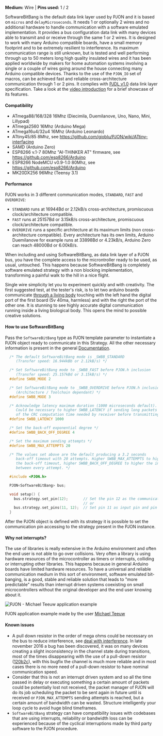 
**Medium:** Wire |
**Pins used:** 1 / 2

SoftwareBitBang is the default data link layer used by PJON and it is based on `micros` and `delayMicroseconds`. It needs 1 or optionally 2 wires and no additional hardware to handle communication with a software emulated implementation. It provides a bus configuration data link with many devices able to transmit and or receive through the same 1 or 2 wires. It is designed to work with many Arduino compatible boards, have a small memory footprint and to be extremely resilient to interference. Its maximum communication range is still unknown, but is tested and well performing through up to 50 meters long high quality insulated wires and it has been applied worldwide by makers for home automation systems involving a single or a couple of wires going around the house connecting many Arduino compatible devices. Thanks to the use of the `PJON_IO` set of macros, can be achieved fast and reliable cross-architecture communication through 1 or 2 pins. It complies with [PJDL v1.0](/strategies/SoftwareBitBang/specification/PJDL-specification-v1.0.md) data link layer specification. Take a look at the [video introduction](https://www.youtube.com/watch?v=Vg5aSlD-VCU) for a brief showcase of its features.

#### Compatibility
- ATmega88/168/328 16Mhz (Diecimila, Duemilanove, Uno, Nano, Mini, Lillypad)
- ATmega2560 16Mhz (Arduino Mega)
- ATmega16u4/32u4 16Mhz (Arduino Leonardo)
- ATtiny45/85 8Mhz, see https://github.com/gioblu/PJON/wiki/ATtiny-interfacing
- SAMD (Arduino Zero)
- ESP8266 v.1-7 80Mhz "AI-THINKER AT" firmware, see https://github.com/esp8266/Arduino
- ESP8266 NodeMCU v0.9-1.0 80Mhz, see https://github.com/esp8266/Arduino
- MK20DX256 96Mhz (Teensy 3.1)

#### Performance
PJON works in 3 different communication modes, `STANDARD`, `FAST` and `OVERDRIVE`:
- `STANDARD` runs at 16944Bd or 2.12kB/s cross-architecture, promiscuous clock/architecture compatible.
- `FAST` runs at 25157Bd or 3.15kB/s cross-architecture, promiscuous clock/architecture compatible.
- `OVERDRIVE` runs a specific architecture at its maximum limits (non cross-architecture compatible). Every architecture has its own limits, Arduino Duemilanove for example runs at 33898Bd or 4.23kB/s, Arduino Zero can reach 48000Bd or 6.00kB/s.

When including and using SoftwareBitBang, as data link layer of a PJON bus, you have the complete access to the microntroller ready to be used, as usual, untouched. This happens because SoftwareBitBang is completely software emulated strategy with a non blocking implementation, transforming a painful walk to the hill in a nice flight.

Single wire simplicity let you to experiment quickly and with creativity. The first suggested test, at the tester's risk, is to let two arduino boards communicate [through a living body](https://www.youtube.com/watch?v=caMit7nzJsM) touching with the left hand the digital port of the first board (5v 40ma, harmless) and with the right the port of the other one. It is stunning to see highly accurate digital communication running inside a living biological body. This opens the mind to possible creative solutions.

#### How to use SoftwareBitBang
Pass the `SoftwareBitBang` type as PJON template parameter to instantiate a PJON object ready to communicate in this Strategy. All the other necessary information is present in the general [Documentation](/documentation).
```cpp  
  /* The default SoftwareBitBang mode is _SWBB_STANDARD
     (Transfer speed: 16.944kBb or 2.12kB/s) */

  /* Set SoftwareBitBang mode to _SWBB_FAST before PJON.h inclusion
     (Transfer speed: 25.157kBd or 3.15kB/s) */
  #define SWBB_MODE 2

  /* Set SoftwareBitBang mode to _SWBB_OVERDRIVE before PJON.h inclusion
     (Architecture / Toolchain dependant) */
  #define SWBB_MODE 3

  /* Acknowledge latency maximum duration (1000 microseconds default).
     Could be necessary to higher SWBB_LATENCY if sending long packets because
     of the CRC computation time needed by receiver before transmitting its acknowledge  */
  #define SWBB_LATENCY 1000

  /* Set the back-off exponential degree */
  #define SWBB_BACK_OFF_DEGREE 4

  /* Set the maximum sending attempts */
  #define SWBB_MAX_ATTEMPTS 20

  /* The values set above are the default producing a 3.2 seconds
     back-off timeout with 20 attempts. Higher SWBB_MAX_ATTEMPTS to higher
     the back-off timeout, higher SWBB_BACK_OFF_DEGREE to higher the interval
     between every attempt. */

  #include <PJON.h>

  PJON<SoftwareBitBang> bus;

  void setup() {
    bus.strategy.set_pin(12);       // Set the pin 12 as the communication pin
                                    // or
    bus.strategy.set_pins(11, 12);  // Set pin 11 as input pin and pin 12 as output pin  
  }

```
After the PJON object is defined with its strategy it is possible to set the communication pin accessing to the strategy present in the PJON instance.

#### Why not interrupts?
The use of libraries is really extensive in the Arduino environment and often the end user is not able to go over collisions. Very often a library is using hardware resources of the microcontroller as timers or interrupts, colliding or interrupting other libraries. This happens because in general Arduino boards have limited hardware resources. To have a universal and reliable communication medium in this sort of environment, software emulated bit-banging, is a good, stable and reliable solution that leads to "more predictable" results than interrupt driven systems coexisting on small microcontrollers without the original developer and the end user knowing about it.

![PJON - Michael Teeuw application example](http://33.media.tumblr.com/0065c3946a34191a2836c405224158c8/tumblr_inline_nvrbxkXo831s95p1z_500.gif)

PJON application example made by the user [Michael Teeuw](http://michaelteeuw.nl/post/130558526217/pjon-my-son)

#### Known issues
- A pull down resistor in the order of mega ohms could be necessary on the bus to reduce interference, see [deal with interference](https://github.com/gioblu/PJON/wiki/Deal-with-interference). In late november 2016 a bug has been discovered, it was on many devices creating a slight inconsistency in the channel state during transitions, most of the times
disappearing with the use of a pull-down resistor ([120b2c](https://github.com/gioblu/PJON/commit/120b2c72f1435519e7712adfd2c3f1eecc38557c)), with this bugfix the channel is much more reliable and in most cases there is no more need of a pull-down resistor to have nominal communication speed.
- Consider that this is not an interrupt driven system and so all the time passed
in delay or executing something a certain amount of packets could be potentially
lost not received, the packet manager of PJON will do its job scheduling the packet
to be sent again in future until is received or `PJON_MAX_ATTEMPTS` sending attempts is
reached, but a certain amount of bandwidth can be wasted. Structure intelligently
your loop cycle to avoid huge blind timeframes.
- `SoftwareBitBang` strategy can have compatibility issues with codebases that
are using interrupts, reliability or bandwidth loss can be experienced because of the cyclical
interruptions made by third party software to the PJON procedure.

